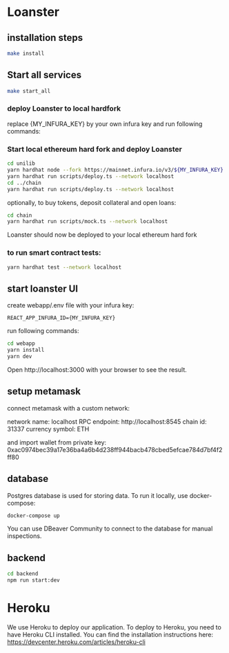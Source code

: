 # Loanster

## installation steps

```bash
make install
```

## Start all services

```bash
make start_all
```

### deploy Loanster to local hardfork

replace {MY_INFURA_KEY} by your own infura key and run following commands:

### Start local ethereum hard fork and deploy Loanster

```bash
cd unilib
yarn hardhat node --fork https://mainnet.infura.io/v3/${MY_INFURA_KEY}  # let this command run in a separate terminal
yarn hardhat run scripts/deploy.ts --network localhost
cd ../chain
yarn hardhat run scripts/deploy.ts --network localhost
```

optionally, to buy tokens, deposit collateral and open loans:

```bash
cd chain
yarn hardhat run scripts/mock.ts --network localhost
```

Loanster should now be deployed to your local ethereum hard fork

### to run smart contract tests:

```bash
yarn hardhat test --network localhost
```

## start loanster UI

create webapp/.env file with your infura key:

```
REACT_APP_INFURA_ID={MY_INFURA_KEY}
```

run following commands:

```bash
cd webapp
yarn install
yarn dev
```

Open http://localhost:3000 with your browser to see the result.

## setup metamask

connect metamask with a custom network:

network name: localhost
RPC endpoint: http://localhost:8545
chain id: 31337
currency symbol: ETH

and import wallet from private key:
0xac0974bec39a17e36ba4a6b4d238ff944bacb478cbed5efcae784d7bf4f2ff80

## database

Postgres database is used for storing data. To run it locally, use docker-compose:

```bash
docker-compose up
```

You can use DBeaver Community to connect to the database for manual inspections.

## backend

```bash
cd backend
npm run start:dev
```

# Heroku

We use Heroku to deploy our application. To deploy to Heroku, you need to have Heroku CLI installed. You can find the installation instructions here: https://devcenter.heroku.com/articles/heroku-cli

